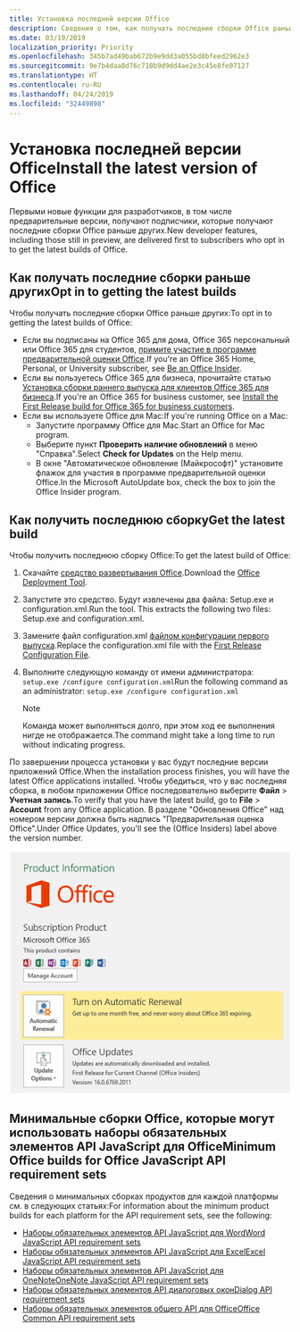 ```yaml
---
title: Установка последней версии Office
description: Сведения о том, как получать последние сборки Office раньше других.
ms.date: 03/19/2019
localization_priority: Priority
ms.openlocfilehash: 345b7ad49bab672b9e9dd3a055bd8bfeed2962e3
ms.sourcegitcommit: 9e7b4daa8d76c710b9d9dd4ae2e3c45e8fe07127
ms.translationtype: HT
ms.contentlocale: ru-RU
ms.lasthandoff: 04/24/2019
ms.locfileid: "32449898"
---
```

# <a name="install-the-latest-version-of-office"></a><span data-ttu-id="6d01c-103">Установка последней версии Office</span><span class="sxs-lookup"><span data-stu-id="6d01c-103">Install the latest version of Office</span></span>

<span data-ttu-id="6d01c-104">Первыми новые функции для разработчиков, в том числе предварительные версии, получают подписчики, которые получают последние сборки Office раньше других.</span><span class="sxs-lookup"><span data-stu-id="6d01c-104">New developer features, including those still in preview, are delivered first to subscribers who opt in to get the latest builds of Office.</span></span>

## <a name="opt-in-to-getting-the-latest-builds"></a><span data-ttu-id="6d01c-105">Как получать последние сборки раньше других</span><span class="sxs-lookup"><span data-stu-id="6d01c-105">Opt in to getting the latest builds</span></span>

<span data-ttu-id="6d01c-106">Чтобы получать последние сборки Office раньше других:</span><span class="sxs-lookup"><span data-stu-id="6d01c-106">To opt in to getting the latest builds of Office:</span></span>

- <span data-ttu-id="6d01c-107">Если вы подписаны на Office 365 для дома, Office 365 персональный или Office 365 для студентов, [примите участие в программе предварительной оценки Office](https://products.office.com/office-insider).</span><span class="sxs-lookup"><span data-stu-id="6d01c-107">If you're an Office 365 Home, Personal, or University subscriber, see [Be an Office Insider](https://products.office.com/office-insider).</span></span>
- <span data-ttu-id="6d01c-108">Если вы пользуетесь Office 365 для бизнеса, прочитайте статью [Установка сборки раннего выпуска для клиентов Office 365 для бизнеса](https://support.office.com/article/Install-the-First-Release-build-for-Office-365-for-business-customers-4dd8ba40-73c0-4468-b778-c7b744d03ead).</span><span class="sxs-lookup"><span data-stu-id="6d01c-108">If you're an Office 365 for business customer, see [Install the First Release build for Office 365 for business customers](https://support.office.com/article/Install-the-First-Release-build-for-Office-365-for-business-customers-4dd8ba40-73c0-4468-b778-c7b744d03ead).</span></span>
- <span data-ttu-id="6d01c-109">Если вы используете Office для Mac:</span><span class="sxs-lookup"><span data-stu-id="6d01c-109">If you're running Office on a Mac:</span></span>
    - <span data-ttu-id="6d01c-110">Запустите программу Office для Mac.</span><span class="sxs-lookup"><span data-stu-id="6d01c-110">Start an Office for Mac program.</span></span>
    - <span data-ttu-id="6d01c-111">Выберите пункт **Проверить наличие обновлений** в меню "Справка".</span><span class="sxs-lookup"><span data-stu-id="6d01c-111">Select **Check for Updates** on the Help menu.</span></span>
    - <span data-ttu-id="6d01c-112">В окне "Автоматическое обновление (Майкрософт)" установите флажок для участия в программе предварительной оценки Office.</span><span class="sxs-lookup"><span data-stu-id="6d01c-112">In the Microsoft AutoUpdate box, check the box to join the Office Insider program.</span></span>

## <a name="get-the-latest-build"></a><span data-ttu-id="6d01c-113">Как получить последнюю сборку</span><span class="sxs-lookup"><span data-stu-id="6d01c-113">Get the latest build</span></span>

<span data-ttu-id="6d01c-114">Чтобы получить последнюю сборку Office:</span><span class="sxs-lookup"><span data-stu-id="6d01c-114">To get the latest build of Office:</span></span>

1. <span data-ttu-id="6d01c-115">Скачайте [средство развертывания Office](https://www.microsoft.com/download/details.aspx?id=49117).</span><span class="sxs-lookup"><span data-stu-id="6d01c-115">Download the [Office Deployment Tool](https://www.microsoft.com/download/details.aspx?id=49117).</span></span>
2. <span data-ttu-id="6d01c-p101">Запустите это средство. Будут извлечены два файла: Setup.exe и configuration.xml.</span><span class="sxs-lookup"><span data-stu-id="6d01c-p101">Run the tool. This extracts the following two files: Setup.exe and configuration.xml.</span></span>
3. <span data-ttu-id="6d01c-118">Замените файл configuration.xml [файлом конфигурации первого выпуска](https://raw.githubusercontent.com/OfficeDev/Office-Add-in-Commands-Samples/master/Tools/FirstReleaseConfig/configuration.xml).</span><span class="sxs-lookup"><span data-stu-id="6d01c-118">Replace the configuration.xml file with the [First Release Configuration File](https://raw.githubusercontent.com/OfficeDev/Office-Add-in-Commands-Samples/master/Tools/FirstReleaseConfig/configuration.xml).</span></span>
4. <span data-ttu-id="6d01c-119">Выполните следующую команду от имени администратора: `setup.exe /configure configuration.xml`</span><span class="sxs-lookup"><span data-stu-id="6d01c-119">Run the following command as an administrator:  `setup.exe /configure configuration.xml`</span></span>

    > [!NOTE]
    > <span data-ttu-id="6d01c-120">Команда может выполняться долго, при этом ход ее выполнения нигде не отображается.</span><span class="sxs-lookup"><span data-stu-id="6d01c-120">The command might take a long time to run without indicating progress.</span></span>

<span data-ttu-id="6d01c-121">По завершении процесса установки у вас будут последние версии приложений Office.</span><span class="sxs-lookup"><span data-stu-id="6d01c-121">When the installation process finishes, you will have the latest Office applications installed.</span></span> <span data-ttu-id="6d01c-122">Чтобы убедиться, что у вас последняя сборка, в любом приложении Office последовательно выберите **Файл** > **Учетная запись**.</span><span class="sxs-lookup"><span data-stu-id="6d01c-122">To verify that you have the latest build, go to **File** > **Account** from any Office application.</span></span> <span data-ttu-id="6d01c-123">В разделе "Обновления Office" над номером версии должна быть надпись "Предварительная оценка Office".</span><span class="sxs-lookup"><span data-stu-id="6d01c-123">Under Office Updates, you'll see the (Office Insiders) label above the version number.</span></span>

![Снимок экрана, на котором показаны сведения о продукте с надписью "Предварительная оценка Office"](../images/office-insiders.png)

## <a name="minimum-office-builds-for-office-javascript-api-requirement-sets"></a><span data-ttu-id="6d01c-125">Минимальные сборки Office, которые могут использовать наборы обязательных элементов API JavaScript для Office</span><span class="sxs-lookup"><span data-stu-id="6d01c-125">Minimum Office builds for Office JavaScript API requirement sets</span></span>

<span data-ttu-id="6d01c-126">Сведения о минимальных сборках продуктов для каждой платформы см. в следующих статьях:</span><span class="sxs-lookup"><span data-stu-id="6d01c-126">For information about the minimum product builds for each platform for the API requirement sets, see the following:</span></span>

- [<span data-ttu-id="6d01c-127">Наборы обязательных элементов API JavaScript для Word</span><span class="sxs-lookup"><span data-stu-id="6d01c-127">Word JavaScript API requirement sets</span></span>](/office/dev/add-ins/reference/requirement-sets/word-api-requirement-sets)
- [<span data-ttu-id="6d01c-128">Наборы обязательных элементов API JavaScript для Excel</span><span class="sxs-lookup"><span data-stu-id="6d01c-128">Excel JavaScript API requirement sets</span></span>](/office/dev/add-ins/reference/requirement-sets/excel-api-requirement-sets)
- [<span data-ttu-id="6d01c-129">Наборы обязательных элементов API JavaScript для OneNote</span><span class="sxs-lookup"><span data-stu-id="6d01c-129">OneNote JavaScript API requirement sets</span></span>](/office/dev/add-ins/reference/requirement-sets/onenote-api-requirement-sets)
- [<span data-ttu-id="6d01c-130">Наборы обязательных элементов API диалоговых окон</span><span class="sxs-lookup"><span data-stu-id="6d01c-130">Dialog API requirement sets</span></span>](/office/dev/add-ins/reference/requirement-sets/dialog-api-requirement-sets)
- [<span data-ttu-id="6d01c-131">Наборы обязательных элементов общего API для Office</span><span class="sxs-lookup"><span data-stu-id="6d01c-131">Office Common API requirement sets</span></span>](/office/dev/add-ins/reference/requirement-sets/office-add-in-requirement-sets)
